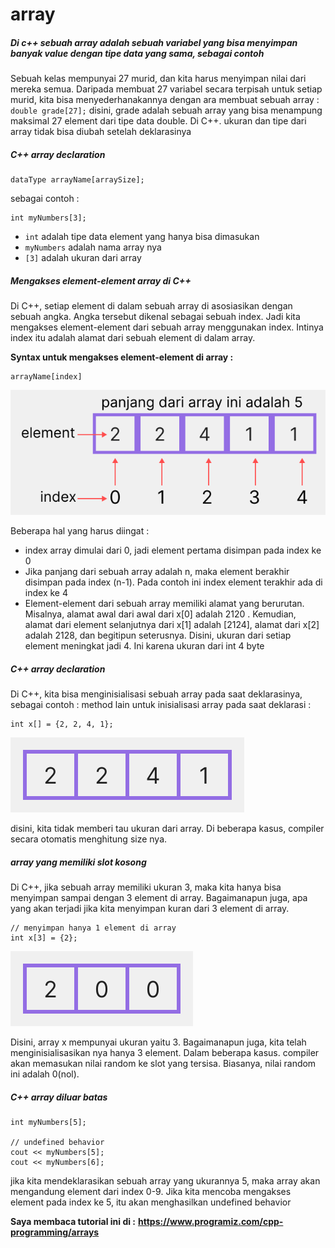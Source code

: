# array
##### Di c++ sebuah array adalah sebuah variabel yang bisa menyimpan banyak value dengan tipe data yang sama, sebagai contoh

Sebuah kelas mempunyai 27 murid, dan kita harus menyimpan nilai dari mereka semua. Daripada membuat 27 variabel secara terpisah untuk setiap murid, kita bisa menyederhanakannya dengan ara membuat sebuah array :
`double grade[27];`
disini, grade adalah sebuah array yang bisa menampung maksimal 27 element dari tipe data double. Di C++. ukuran dan tipe dari array tidak bisa diubah setelah deklarasinya

##### C++ array declaration
```
dataType arrayName[arraySize];
```

sebagai contoh :
```
int myNumbers[3];
```
- ```int``` adalah tipe data element yang hanya bisa dimasukan
- ```myNumbers``` adalah nama array nya
- ```[3]``` adalah ukuran dari array

##### Mengakses element-element array di C++
Di C++, setiap element di dalam sebuah array di asosiasikan dengan sebuah angka. Angka tersebut dikenal sebagai sebuah index.
Jadi kita mengakses element-element dari sebuah array menggunakan index. Intinya index itu adalah alamat dari sebuah element di dalam array.

**Syntax untuk mengakses element-element di array :**
```
arrayName[index]
```
![](./array%202.svg)

[^note]:
Beberapa hal yang harus diingat :
- index array dimulai dari 0, jadi element pertama disimpan pada index ke 0
- Jika panjang dari sebuah array adalah n, maka element berakhir disimpan pada index (n-1). Pada contoh ini index element terakhir ada di index ke 4
- Element-element dari sebuah array memiliki alamat yang berurutan. Misalnya, alamat awal dari awal dari x[0] adalah 2120 .
Kemudian, alamat dari element selanjutnya dari x[1] adalah [2124], alamat dari x[2] adalah 2128, dan begitipun seterusnya.
Disini, ukuran dari setiap element meningkat jadi 4. Ini karena ukuran dari int 4 byte

##### C++ array declaration
Di C++, kita bisa menginisialisasi sebuah array pada saat deklarasinya, sebagai contoh :
method lain untuk inisialisasi array pada saat deklarasi :
```
int x[] = {2, 2, 4, 1};
```
![](./array.svg)

disini, kita tidak memberi tau ukuran dari array. Di beberapa kasus, compiler secara otomatis menghitung size nya.

##### array yang memiliki slot kosong
Di C++, jika sebuah array memiliki ukuran 3, maka kita hanya bisa menyimpan sampai dengan 3 element di array. Bagaimanapun juga, apa yang akan terjadi jika kita menyimpan kuran dari 3 element di array.
```
// menyimpan hanya 1 element di array
int x[3] = {2};
```
![](./array%203.svg)

Disini, array x mempunyai ukuran yaitu 3. Bagaimanapun juga, kita telah menginisialisasikan nya hanya 3 element.
Dalam beberapa kasus. compiler akan memasukan nilai random ke slot yang tersisa. Biasanya, nilai random ini adalah 0(nol).

##### C++ array diluar batas
```
int myNumbers[5];

// undefined behavior
cout << myNumbers[5];
cout << myNumbers[6];
```
jika kita mendeklarasikan sebuah array yang ukurannya 5, maka array akan mengandung element dari index 0-9.
Jika kita mencoba mengakses element pada index ke 5, itu akan menghasilkan undefined behavior 


**Saya membaca tutorial ini di :**
**https://www.programiz.com/cpp-programming/arrays**






